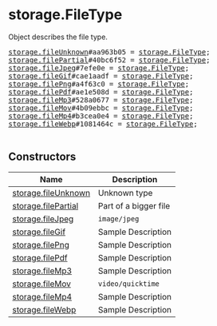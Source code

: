 # storage.FileType

Object describes the file type.

<pre>
<a href="../constructor/storage.fileUnknown.md">storage.fileUnknown</a>#aa963b05 = <a href="../type/storage.FileType.md">storage.FileType</a>;
<a href="../constructor/storage.filePartial.md">storage.filePartial</a>#40bc6f52 = <a href="../type/storage.FileType.md">storage.FileType</a>;
<a href="../constructor/storage.fileJpeg.md">storage.fileJpeg</a>#7efe0e = <a href="../type/storage.FileType.md">storage.FileType</a>;
<a href="../constructor/storage.fileGif.md">storage.fileGif</a>#cae1aadf = <a href="../type/storage.FileType.md">storage.FileType</a>;
<a href="../constructor/storage.filePng.md">storage.filePng</a>#a4f63c0 = <a href="../type/storage.FileType.md">storage.FileType</a>;
<a href="../constructor/storage.filePdf.md">storage.filePdf</a>#ae1e508d = <a href="../type/storage.FileType.md">storage.FileType</a>;
<a href="../constructor/storage.fileMp3.md">storage.fileMp3</a>#528a0677 = <a href="../type/storage.FileType.md">storage.FileType</a>;
<a href="../constructor/storage.fileMov.md">storage.fileMov</a>#4b09ebbc = <a href="../type/storage.FileType.md">storage.FileType</a>;
<a href="../constructor/storage.fileMp4.md">storage.fileMp4</a>#b3cea0e4 = <a href="../type/storage.FileType.md">storage.FileType</a>;
<a href="../constructor/storage.fileWebp.md">storage.fileWebp</a>#1081464c = <a href="../type/storage.FileType.md">storage.FileType</a>;

</pre>

## Constructors

| Name | Description |
|------|-------------|
| [storage.fileUnknown](../constructor/storage.fileUnknown.md) | Unknown type |
| [storage.filePartial](../constructor/storage.filePartial.md) | Part of a bigger file |
| [storage.fileJpeg](../constructor/storage.fileJpeg.md) | `image/jpeg` |
| [storage.fileGif](../constructor/storage.fileGif.md) | Sample Description |
| [storage.filePng](../constructor/storage.filePng.md) | Sample Description |
| [storage.filePdf](../constructor/storage.filePdf.md) | Sample Description |
| [storage.fileMp3](../constructor/storage.fileMp3.md) | Sample Description |
| [storage.fileMov](../constructor/storage.fileMov.md) | `video/quicktime` |
| [storage.fileMp4](../constructor/storage.fileMp4.md) | Sample Description |
| [storage.fileWebp](../constructor/storage.fileWebp.md) | Sample Description |

